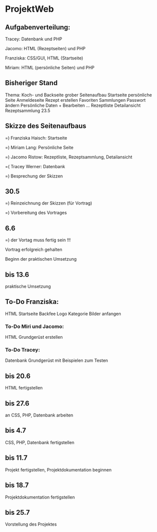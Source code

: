 # ProjektWeb

## Aufgabenverteilung:

Tracey: Datenbank und PHP

Jacomo: HTML (Rezeptseiten) und PHP

Franziska: CSS/GUI, HTML (Startseite)

Miriam: HTML (persönliche Seiten) und PHP 

## Bisheriger Stand

Thema: Koch- und Backseite
grober Seitenaufbau
Startseite
persönliche Seite
Anmeldeseite
Rezept erstellen
Favoriten
Sammlungen
Passwort ändern
Persönliche Daten + Bearbeiten 
...
Rezeptliste
Detailansicht
Rezeptsammlung
23.5

## Skizze des Seitenaufbaus 

  =)  Franziska Haisch: Startseite

  =)  Miriam Lang: Persönliche Seite

  =)  Jacomo Ristow: Rezeptliste, Rezeptsammlung, Detailansicht

  =(  Tracey Werner: Datenbank

=) Besprechung der Skizzen

## 30.5

=) Reinzeichnung der Skizzen (für Vortrag)

=) Vorbereitung des Vortrages

## 6.6

=) der Vortag muss fertig sein !!!

Vortrag erfolgreich gehalten

Beginn der praktischen Umsetzung

## bis 13.6

praktische Umsetzung

To-Do Franziska:
----------------
HTML Startseite
Backfee Logo
Kategorie Bilder anfangen
### To-Do Miri und Jacomo:
HTML Grundgerüst erstellen
### To-Do Tracey:
Datenbank Grundgerüst mit Beispielen zum Testen

## bis 20.6

HTML fertigstellen

## bis 27.6

an CSS, PHP, Datenbank arbeiten

## bis 4.7

CSS, PHP, Datenbank fertigstellen

## bis 11.7

Projekt fertigstellen, Projektdokumentation beginnen

## bis 18.7

Projektdokumentation fertigstellen

## bis 25.7

Vorstellung des Projektes
